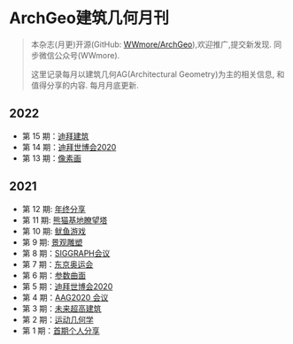 # ArchGeo建筑几何月刊

> 本杂志(月更)开源(GitHub: [WWmore/ArchGeo](https://github.com/wwmore/ArchGeo)),欢迎推广,提交新发现.
> 同步微信公众号(WWmore).
>
> 这里记录每月以建筑几何AG(Architectural Geometry)为主的相关信息, 和值得分享的内容.
> 每月月底更新.

## 2022

- 第 15 期：[迪拜建筑](doc/issue-15.md)
- 第 14 期：[迪拜世博会2020](doc/issue-14.md)
- 第 13 期：[像素画](doc/issue-13.md)


## 2021

- 第 12 期:  [年终分享](doc/issue-12.md)
- 第 11 期:  [熊猫基地瞭望塔](doc/issue-11.md)
- 第 10 期:  [鱿鱼游戏](doc/issue-10.md)
- 第 9 期:  [景观雕塑](doc/issue-9.md)
- 第 8 期：[SIGGRAPH会议](doc/issue-8.md)
- 第 7 期：[东京奥运会](doc/issue-7.md)
- 第 6 期：[参数曲面](doc/issue-6.md)
- 第 5 期：[迪拜世博会2020](doc/issue-5.md)
- 第 4 期：[AAG2020 会议](doc/issue-4.md)
- 第 3 期：[未来超高建筑](doc/issue-3.md)
- 第 2 期：[运动几何学](doc/issue-2.md)
- 第 1 期：[首期个人分享](doc/issue-1.md)
